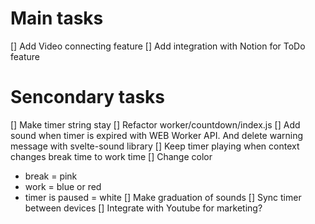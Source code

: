 # Main tasks
[] Add Video connecting feature
[] Add integration with Notion for ToDo feature

# Sencondary tasks
[] Make timer string stay
[] Refactor worker/countdown/index.js
[] Add sound when timer is expired with WEB Worker API. And delete warning message with svelte-sound library
[] Keep timer playing when context changes break time to work time
[] Change color
- break = pink
- work = blue or red
- timer is paused  = white
[] Make graduation of sounds
[] Sync timer between devices
[] Integrate with Youtube for marketing?